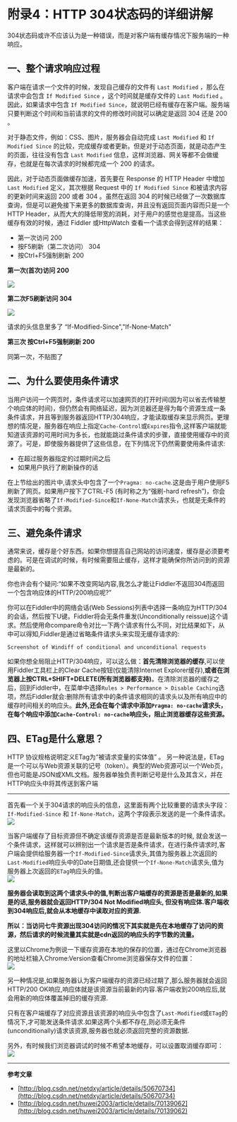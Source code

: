 # 附录4：HTTP 304状态码的详细讲解

304状态码或许不应该认为是一种错误，而是对客户端有缓存情况下服务端的一种响应。

## 一、整个请求响应过程

客户端在请求一个文件的时候，发现自己缓存的文件有 `Last Modified` ，那么在请求中会包含 `If Modified Since` ，这个时间就是缓存文件的 `Last Modified` 。因此，如果请求中包含 `If Modified Since`，就说明已经有缓存在客户端。服务端只要判断这个时间和当前请求的文件的修改时间就可以确定是返回 304 还是 200 。

对于静态文件，例如：CSS、图片，服务器会自动完成 `Last Modified` 和 `If Modified Since` 的比较，完成缓存或者更新。但是对于动态页面，就是动态产生的页面，往往没有包含 `Last Modified` 信息，这样浏览器、网关等都不会做缓存，也就是在每次请求的时候都完成一个 200 的请求。

因此，对于动态页面做缓存加速，首先要在 Response 的 HTTP Header 中增加 `Last Modified` 定义，其次根据 Request 中的 `If Modified Since` 和被请求内容的更新时间来返回 200 或者 304 。虽然在返回 304 的时候已经做了一次数据库查询，但是可以避免接下来更多的数据库查询，并且没有返回页面内容而只是一个 HTTP Header，从而大大的降低带宽的消耗，对于用户的感觉也是提高。当这些缓存有效的时候，通过 Fiddler 或HttpWatch 查看一个请求会得到这样的结果：

* 第一次访问 200
* 按F5刷新（第二次访问） 304
* 按Ctrl+F5强制刷新 200

**第一次\(首次\)访问 200**

![](http://img.blog.csdn.net/20170412095401308?watermark/2/text/aHR0cDovL2Jsb2cuY3Nkbi5uZXQvaHV3ZWkyMDAz/font/5a6L5L2T/fontsize/400/fill/I0JBQkFCMA==/dissolve/70/gravity/Center)

**第二次F5刷新访问 304**

![](http://img.blog.csdn.net/20170412095455308?watermark/2/text/aHR0cDovL2Jsb2cuY3Nkbi5uZXQvaHV3ZWkyMDAz/font/5a6L5L2T/fontsize/400/fill/I0JBQkFCMA==/dissolve/70/gravity/Center)

请求的头信息里多了 “If-Modified-Since","If-None-Match"

**第三次 按Ctrl+F5强制刷新 200**

同第一次，不贴图了

## 二、为什么要使用条件请求

当用户访问一个网页时，条件请求可以加速网页的打开时间\(因为可以省去传输整个响应体的时间\)，但仍然会有网络延迟，因为浏览器还是得为每个资源生成一条条件请求，并且等到服务器返回HTTP/304响应，才能读取缓存来显示网页。更理想的情况是，服务器在响应上指定`Cache-Control`或`Expires`指令,这样客户端就能知道该资源的可用时间为多长，也就能跳过条件请求的步骤，直接使用缓存中的资源了。可是，即使服务器提供了这些信息，在下列情况下仍然需要使用条件请求:

* 在超过服务器指定的过期时间之后
* 如果用户执行了刷新操作的话

在上节给出的图片中,请求头中包含了一个`Pragma: no-cache`.这是由于用户使用F5刷新了网页。如果用户按下了CTRL-F5 \(有时称之为“强刷-hard refresh”\)，你会发现浏览器省略了`If-Modified-Since`和`If-None-Match`请求头，也就是无条件的请求页面中的每个资源。

## 三、避免条件请求

通常来说，缓存是个好东西。如果你想提高自己网站的访问速度，缓存是必须要考虑的。可是在调试的时候，有时候需要阻止缓存，这样才能确保你所访问到的资源是最新的。

你也许会有个疑问:“如果不改变网站内容,我怎么才能让Fiddler不返回304而返回一个包含响应体的HTTP/200响应呢?”

你可以在Fiddler中的网络会话\(Web Sessions\)列表中选择一条响应为HTTP/304的会话，然后按下U键。Fiddler将会无条件重发\(Unconditionally reissue\)这个请求。然后使用命compare命令对比一下两个请求有什么不同，对比结果如下，从中可以得知,Fiddler是通过省略条件请求头来实现无缓存请求的:

```
Screenshot of Windiff of conditional and unconditional requests
```

如果你想全局阻止HTTP/304响应，可以这么做：**首先清除浏览器的缓存**,可以使用Fiddler工具栏上的Clear Cache按钮\(仅能清除Internet Explorer缓存\),**或者在浏览器上按CTRL+SHIFT+DELETE\(所有浏览器都支持\)**。在清除浏览器的缓存之后，回到Fiddler中，在菜单中选择`Rules > Performance > Disable Caching`选项，然后Fiddler就会:删除所有请求中的条件请求相同的请求头以及所有响应中的缓存时间相关的响应头。**此外,还会在每个请求中添加`Pragma: no-cache`请求头，在每个响应中添加`Cache-Control: no-cache`响应头，阻止浏览器缓存这些资源。**

## 四、ETag是什么意思？

HTTP 协议规格说明定义ETag为“被请求变量的实体值” 。 另一种说法是，ETag是一个可以与Web资源关联的记号（token）。典型的Web资源可以一个Web页，但也可能是JSON或XML文档。服务器单独负责判断记号是什么及其含义，并在HTTP响应头中将其传送到客户端

---

首先看一个关于304请求的响应头的信息，这里面有两个比较重要的请求头字段：`If-Modified-Since` 和 `If-None-Match`，这两个字段表示发送的是一个条件请求。  
![](http://7xkn2v.dl1.z0.glb.clouddn.com/QQ20160215-0.png)

当客户端缓存了目标资源但不确定该缓存资源是否是最新版本的时候, 就会发送一个条件请求，这样就可以辨别出一个请求是否是条件请求，在进行条件请求时,客户端会提供给服务器一个`If-Modified-Since`请求头,其值为服务器上次返回的`Last-Modified`响应头中的Date日期值,还会提供一个`If-None-Match`请求头,值为服务器上次返回的`ETag`响应头的值。  
![](http://7xkn2v.dl1.z0.glb.clouddn.com/QQ20160215-1.png)

**服务器会读取到这两个请求头中的值,判断出客户端缓存的资源是否是最新的,如果是的话,服务器就会返回HTTP/304 Not Modified响应头, 但没有响应体.客户端收到304响应后,就会从本地缓存中读取对应的资源.**

**所以：当访问七牛资源出现304访问的情况下其实就是先在本地缓存了访问的资源，然后请求的时候流量其实就是cdn返回的响应头的字节数的流量。**

这里以Chrome为例说一下缓存资源在本地的保存的位置，通过在Chrome浏览器的地址栏输入Chrome:Version查看Chrome浏览器保存文件的位置：  
![](http://7xkn2v.dl1.z0.glb.clouddn.com/QQ20160215-2.png)

另一种情况是,如果服务器认为客户端缓存的资源已经过期了,那么服务器就会返回HTTP/200 OK响应,响应体就是该资源当前最新的内容.客户端收到200响应后,就会用新的响应体覆盖掉旧的缓存资源.

只有在客户端缓存了对应资源且该资源的响应头中包含了`Last-Modified`或`ETag`的情况下,才可能发送条件请求.如果这两个头都不存在,则必须无条件\(unconditionally\)请求该资源,服务器也就必须返回完整的资源数据.

另外，有时候我们浏览器调试的时候不希望本地缓存，可以设置取消缓存即可：  
![](http://7xkn2v.dl1.z0.glb.clouddn.com/QQ20160215-3.png)

---

**参考文章**

* [http://blog.csdn.net/netdxy/article/details/50670734](http://blog.csdn.net/netdxy/article/details/50670734)
* [http://blog.csdn.net/huwei2003/article/details/70139062](http://blog.csdn.net/huwei2003/article/details/70139062)



